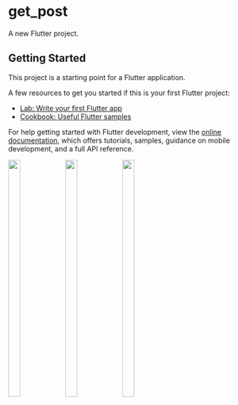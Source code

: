 # get_post

A new Flutter project.

## Getting Started

This project is a starting point for a Flutter application.

A few resources to get you started if this is your first Flutter project:

- [Lab: Write your first Flutter app](https://docs.flutter.dev/get-started/codelab)
- [Cookbook: Useful Flutter samples](https://docs.flutter.dev/cookbook)

For help getting started with Flutter development, view the
[online documentation](https://docs.flutter.dev/), which offers tutorials,
samples, guidance on mobile development, and a full API reference.
<p>
  <img src="https://user-images.githubusercontent.com/114207913/233185070-dfa25d73-d3c8-4743-9ffe-6cbac6a937c8.jpeg" width=22% height=35%>
  <img src="https://user-images.githubusercontent.com/114207913/233185144-6d800d6a-3f5c-4f31-9d53-add27e133226.jpeg" width=22% height=35%>
  <img src="!https://user-images.githubusercontent.com/114207913/233185180-7a67dcb8-1946-46a3-9de4-60127373ecc5.jpeg" width=22% height=35%>
</p>
